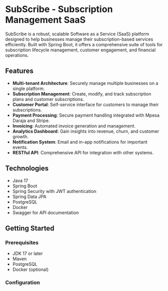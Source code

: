# SubScribe - Subscription Management SaaS

SubScribe is a robust, scalable Software as a Service (SaaS) platform designed to help businesses manage their subscription-based services efficiently. Built with Spring Boot, it offers a comprehensive suite of tools for subscription lifecycle management, customer engagement, and financial operations.

## Features

- **Multi-tenant Architecture**: Securely manage multiple businesses on a single platform.
- **Subscription Management**: Create, modify, and track subscription plans and customer subscriptions.
- **Customer Portal**: Self-service interface for customers to manage their subscriptions.
- **Payment Processing**: Secure payment handling integrated with Mpesa Daraja and Stripe.
- **Invoicing**: Automated invoice generation and management.
- **Analytics Dashboard**: Gain insights into revenue, churn, and customer growth.
- **Notification System**: Email and in-app notifications for important events.
- **RESTful API**: Comprehensive API for integration with other systems.

## Technologies

- Java 17
- Spring Boot
- Spring Security with JWT authentication
- Spring Data JPA
- PostgreSQL
- Docker
- Swagger for API documentation

## Getting Started

### Prerequisites

- JDK 17 or later
- Maven 
- PostgreSQL 
- Docker (optional)

### Configuration

